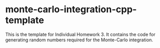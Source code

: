 # monte-carlo-integration-cpp-template

This is the template for Individual Homework 3. It contains
the code for generating random numbers required for the
Monte-Carlo integration.
